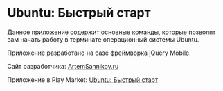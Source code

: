 # Ubuntu: Быстрый старт

Данное приложение содержит основные команды, которые позволят вам начать работу в терминате операционный системы Ubuntu.

Приложение разработано на базе фреймворка jQuery Mobile.

Сайт разработчика: [ArtemSannikov.ru](http://artemsannikov.ru)

Приложение в Play Market: [Ubuntu: Быстрый старт](https://play.google.com/store/apps/details?id=com.ubuntu.start)